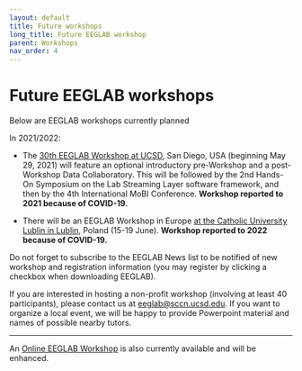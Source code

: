 ```yaml
---
layout: default
title: Future workshops
long_title: Future EEGLAB workshop
parent: Workshops
nav_order: 4
---
```

Future EEGLAB workshops
===
Below are EEGLAB workshops currently planned

In 2021/2022:

-   The [30th EEGLAB Workshop at UCSD](http://eeglab2020.ucsd.edu/), San
    Diego, USA (beginning May 29, 2021) will feature an optional
    introductory pre-Workshop and a post-Workshop Data Collaboratory.
    This will be followed by the 2nd Hands-On Symposium on the Lab
    Streaming Layer software framework, and then by the 4th
    International MoBI Conference. <b>Workshop reported to 2021 because
    of COVID-19.</b>

-   There will be an EEGLAB Workshop in Europe [at the Catholic
    University Lublin in Lublin](/workshops/EEGLAB_2020_Lublin), Poland
    (15-19 June). <b>Workshop reported to 2022 because of COVID-19.</b>

Do not forget to subscribe to the EEGLAB News list to be notified of new
workshop and registration information (you may register by clicking a
checkbox when downloading EEGLAB).

If you are interested in hosting a non-profit workshop (involving at
least 40 participants), please contact us at <eeglab@sccn.ucsd.edu>. If
you want to organize a local event, we will be happy to provide
Powerpoint material and names of possible nearby tutors.

<hr>

An [Online EEGLAB
Workshop](/workshops/Online_EEGLAB_Workshop) is also
currently available and will be enhanced.
